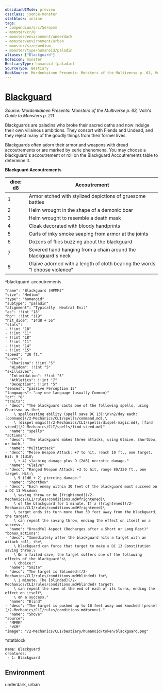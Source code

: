 ```yaml
---
obsidianUIMode: preview
cssclass: json5e-monster
statblock: inline
tags:
- compendium/src/5e/mpmm
- monster/cr/8
- monster/environment/underdark
- monster/environment/urban
- monster/size/medium
- monster/type/humanoid/paladin
aliases: ["Blackguard"]
NoteIcon: monster
BestiaryType: humanoid (paladin)
SourceType: Bestiary
BookSource: Mordenkainen Presents: Monsters of the Multiverse p. 63, Volo's Guide to Monsters p. 211
---
```

# [Blackguard](2-Mechanics/CLI/bestiary/humanoid/blackguard-mpmm.md)
*Source: Mordenkainen Presents: Monsters of the Multiverse p. 63, Volo's Guide to Monsters p. 211*  

Blackguards are paladins who broke their sacred oaths and now indulge their own villainous ambitions. They consort with Fiends and Undead, and they reject many of the goodly things from their former lives.

Blackguards often adorn their armor and weapons with dread accoutrements or are marked by eerie phenomena. You may choose a blackguard's accoutrement or roll on the Blackguard Accoutrements table to determine it.

**Blackguard Accoutrements**

| dice: d8 | Accoutrement |
|----------|--------------|
| 1 | Armor etched with stylized depictions of gruesome battles |
| 2 | Helm wrought in the shape of a demonic boar |
| 3 | Helm wrought to resemble a death mask |
| 4 | Cloak decorated with bloody handprints |
| 5 | Curls of inky smoke seeping from armor at the joints |
| 6 | Dozens of flies buzzing about the blackguard |
| 7 | Severed hand hanging from a chain around the blackguard's neck |
| 8 | Glaive adorned with a length of cloth bearing the words "I choose violence" |
^blackguard-accoutrements

```statblock
"name": "Blackguard (MPMM)"
"size": "Medium"
"type": "humanoid"
"subtype": "paladin"
"alignment": "Typically  Neutral Evil"
"ac": !!int "18"
"hp": !!int "119"
"hit_dice": "14d8 + 56"
"stats":
- !!int "18"
- !!int "11"
- !!int "18"
- !!int "11"
- !!int "14"
- !!int "15"
"speed": "30 ft."
"saves":
  "Charisma": !!int "5"
  "Wisdom": !!int "5"
"skillsaves":
  "Intimidation": !!int "5"
  "Athletics": !!int "7"
  "Deception": !!int "5"
"senses": "passive Perception 12"
"languages": "any one language (usually Common)"
"cr": "8"
"traits":
- "desc": "The blackguard casts one of the following spells, using Charisma as the\
    \ spellcasting ability (spell save DC 13):\n\n2/day each: [command](/2-Mechanics/CLI/spells/command.md),\
    \ [dispel magic](/2-Mechanics/CLI/spells/dispel-magic.md), [find steed](/2-Mechanics/CLI/spells/find-steed.md)"
  "name": "spells"
"actions":
- "desc": "The blackguard makes three attacks, using Glaive, Shortbow, or both."
  "name": "Multiattack"
- "desc": "Melee Weapon Attack: +7 to hit, reach 10 ft., one target. Hit: 9 (1d10\
    \ + 4) slashing damage plus 9 (2d8) necrotic damage."
  "name": "Glaive"
- "desc": "Ranged Weapon Attack: +3 to hit, range 80/320 ft., one target. Hit:\
    \ 5 (1d6 + 2) piercing damage."
  "name": "Shortbow"
- "desc": "Each enemy within 30 feet of the blackguard must succeed on a DC 13 Wisdom\
    \ saving throw or be [frightened](/2-Mechanics/CLI/rules/conditions.md#frightened)\
    \ of the blackguard for 1 minute. If a [frightened](/2-Mechanics/CLI/rules/conditions.md#frightened)\
    \ target ends its turn more than 30 feet away from the blackguard, the target\
    \ can repeat the saving throw, ending the effect on itself on a success."
  "name": "Dreadful Aspect (Recharges after a Short or Long Rest)"
"bonus_actions":
- "desc": "Immediately after the blackguard hits a target with an attack roll, the\
    \ blackguard can force that target to make a DC 13 Constitution saving throw.\
    \ On a failed save, the target suffers one of the following effects of the blackguard's\
    \ choice:"
  "name": "Smite"
- "desc": "The target is [blinded](/2-Mechanics/CLI/rules/conditions.md#blinded) for\
    \ 1 minute. The [blinded](/2-Mechanics/CLI/rules/conditions.md#blinded) target\
    \ can repeat the save at the end of each of its turns, ending the effect on itself\
    \ on a success."
  "name": "Blind"
- "desc": "The target is pushed up to 10 feet away and knocked [prone](/2-Mechanics/CLI/rules/conditions.md#prone)."
  "name": "Shove"
"source":
- "MPMM"
- "VGM"
"image": "/2-Mechanics/CLI/bestiary/humanoid/token/blackguard.png"
```
^statblock

```encounter-table
name: Blackguard
creatures:
 - 1: Blackguard
```

## Environment

underdark, urban